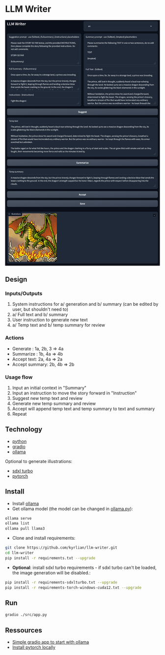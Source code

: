 # LLM Writer

![Screenshot](./images/Screenshot.png)

## Design
### Inputs/Outputs
1. System instructions for a/ generation and b/ summary (can be edited by user, but shouldn't need to)
2. a/ Full text and b/ summary
3. User instruction to generate new text  
4. a/ Temp text and b/ temp summary for review

### Actions
- Generate : 1a, 2b, 3 => 4a
- Summarize : 1b, 4a => 4b
- Accept text: 2a, 4a => 2a 
- Accept summary: 2b, 4b => 2b

### Usage flow
1. Input an initial context in "Summary"
2. Input an instruction to move the story forward in "Instruction"
3. Suggest new temp text and review
4. Generate new temp summary and review
5. Accept will append temp text and temp summary to text and summary
6. Repeat


## Technology
- [python](https://www.python.org/)
- [gradio](https://www.gradio.app/)
- [ollama](https://ollama.com/)
  
Optional to generate illustrations:
- [sdxl turbo](https://huggingface.co/stabilityai/sdxl-turbo)
- [pytorch](https://pytorch.org/)
  
## Install

- Install [ollama](https://ollama.com/)
- Get ollama model (the model can be changed in [ollama.py](./app/ollama.py)):
```sh
ollama serve
ollama list
ollama pull llama3
```

- Clone and install requirements:
```sh
git clone https://github.com/kyrlian/llm-writer.git
cd llm-writer
pip install -r requirements.txt --upgrade
```
- **Optional**: install sdxl turbo requirements - if sdxl turbo can't be loaded, the image generation will be disabled.:
```sh
pip install -r requirements-sdxlturbo.txt --upgrade
pip install -r requirements-torch-windows-cuda12.txt --upgrade
```

## Run

```sh
gradio ./src/app.py
```

## Ressources

- [Simple gradio app to start with ollama](https://www.langchain.ca/blog/chatgpt-clone-with-ollama-gradio/)
- [Install pytorch locally](https://pytorch.org/get-started/locally/)